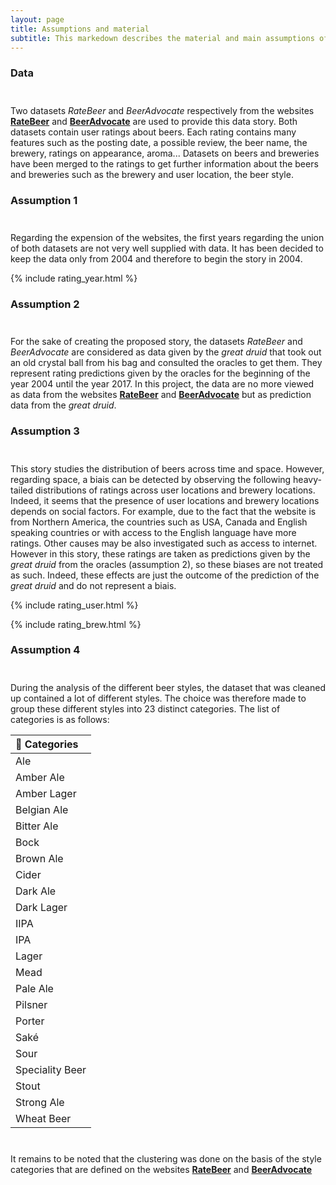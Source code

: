 ```yaml
---
layout: page
title: Assumptions and material
subtitle: This markedown describes the material and main assumptions of this story
---
```


### Data
$$\quad$$ Two datasets *RateBeer* and *BeerAdvocate* respectively from the websites [**RateBeer**](https://www.ratebeer.com/) and [**BeerAdvocate**](https://www.beeradvocate.com/) are used to provide this data story. Both datasets contain user ratings about beers. Each rating contains many features such as the posting date, a possible review, the beer name, the brewery, ratings on appearance, aroma... Datasets on beers and breweries have been merged to the ratings to get further information about the beers and breweries such as the brewery and user location, the beer style.

### Assumption 1
$$\quad$$ Regarding the expension of the websites, the first years regarding the union of both datasets are not very well supplied with data. It has been decided to keep the data only from 2004 and therefore to begin the story in 2004.

{% include rating_year.html %}


### Assumption 2
$$\quad$$ For the sake of creating the proposed story, the datasets *RateBeer* and *BeerAdvocate* are considered as data given by the *great druid* that took out an old crystal ball from his bag and consulted the oracles to get them. They represent rating predictions given by the oracles for the beginning of the year 2004 until the year 2017. In this project, the data are no more viewed as data from the websites [**RateBeer**](https://www.ratebeer.com/) and [**BeerAdvocate**](https://www.beeradvocate.com/) but as prediction data from the *great druid*.


### Assumption 3
$$\quad$$ This story studies the distribution of beers across time and space. However, regarding space, a biais can be detected by observing the following heavy-tailed distributions of ratings across user locations and brewery locations. Indeed, it seems that the presence of user locations and brewery locations depends on social factors. For example, due to the fact that the website is from Northern America, the countries such as USA, Canada and English speaking countries or with access to the English language have more ratings. Other causes may be also investigated such as access to internet. However in this story, these ratings are taken as predictions given by the *great druid* from the oracles (assumption 2), so these biases are not treated as such. Indeed, these effects are just the outcome of the prediction of the *great druid* and do not represent a biais. 

{% include rating_user.html %}

{% include rating_brew.html %}

### Assumption 4
$$\quad$$ During the analysis of the different beer styles, the dataset that was cleaned up contained a lot of different styles. The choice was therefore made to group these different styles into 23 distinct categories. The list of categories is as follows:

| 🍺 Categories |
| :-----|
| Ale |
| Amber Ale |
| Amber Lager |
| Belgian Ale |
| Bitter Ale |
| Bock |
| Brown Ale|
| Cider |
| Dark Ale |
| Dark Lager |
| IIPA |
| IPA |
| Lager |
| Mead |
| Pale Ale |
| Pilsner |
| Porter |
| Saké |
| Sour |
| Speciality Beer |
| Stout |
| Strong Ale |
| Wheat Beer |

$$\quad$$ It remains to be noted that the clustering was done on the basis of the style categories that are defined on the websites [**RateBeer**](https://www.ratebeer.com/) and [**BeerAdvocate**](https://www.beeradvocate.com/)


